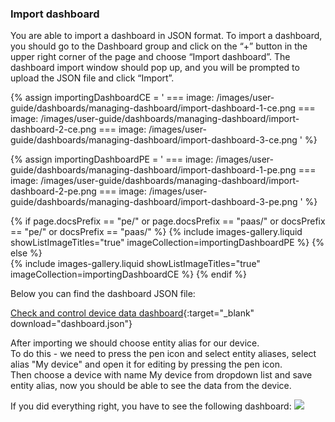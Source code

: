 ### Import dashboard

You are able to import a dashboard in JSON format. To import a dashboard, you should go to the Dashboard group and click
 on the “+” button in the upper right corner of the page and choose “Import dashboard”. The dashboard import window 
should pop up, and you will be prompted to upload the JSON file and click “Import”.

{% assign importingDashboardCE = '
    ===
        image: /images/user-guide/dashboards/managing-dashboard/import-dashboard-1-ce.png
    ===
        image: /images/user-guide/dashboards/managing-dashboard/import-dashboard-2-ce.png
    ===
        image: /images/user-guide/dashboards/managing-dashboard/import-dashboard-3-ce.png
    '
%}

{% assign importingDashboardPE = '
    ===
        image: /images/user-guide/dashboards/managing-dashboard/import-dashboard-1-pe.png
    ===
        image: /images/user-guide/dashboards/managing-dashboard/import-dashboard-2-pe.png
    ===
        image: /images/user-guide/dashboards/managing-dashboard/import-dashboard-3-pe.png
    '
%}

{% if page.docsPrefix == "pe/" or page.docsPrefix == "paas/" or docsPrefix == "pe/" or docsPrefix == "paas/" %}
    {% include images-gallery.liquid showListImageTitles="true" imageCollection=importingDashboardPE %}
{% else %}  
    {% include images-gallery.liquid showListImageTitles="true" imageCollection=importingDashboardCE %}
{% endif %}

Below you can find the dashboard JSON file:

[Check and control device data dashboard](/docs/devices-library/resources/dashboards/minicomputers/dashboard.json){:target="_blank" download="dashboard.json"}

After importing we should choose entity alias for our device.  
To do this - we need to press the pen icon and select entity aliases, select alias "My device" and open it for editing by pressing the pen icon.    
Then choose a device with name My device from dropdown list and save entity alias, now you should be able to see the data from the device. 

If you did everything right, you have to see the following dashboard:
![](/images/devices-library/basic/single-board-computers/minicomputer-dashboard.png)